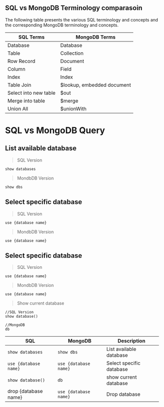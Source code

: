 ## SQL vs MongoDB Terminology comparasoin

The following table presents the various SQL terminology and concepts and the corresponding MongoDB terminology and concepts.


|SQL Terms | MongoDB Terms|
|-----|-----|
|Database| Database|
|Table|Collection|
|Row Record|Document|
|Column| Field|
|Index|Index|
|Table Join| $lookup, embedded document|
|Select into new table| $out|
|Merge into table| $merge|
|Union All| $unionWith|


# SQL vs MongoDB Query

## List available database

>SQL Version

    show databases

>MondbDB Version

    show dbs


## Select specific database

>SQL Version

    use {database name}

>MondbDB Version

    use {database name}


## Select specific database

>SQL Version

    use {database name}

>MondbDB Version

    use {database name}

>Show current database

    //SQL Version
    show database()

    //MongoDB
    db

    




|SQL|MongoDB|Description|
|----|----|----|
|```show databases```| ```show dbs```|List available database|
|```use {database name}```|```use {database name}```| Select specific database|
|```show database()```|```db```| show current database|
|drop {database name}|```use {database name} ```|Drop database|




